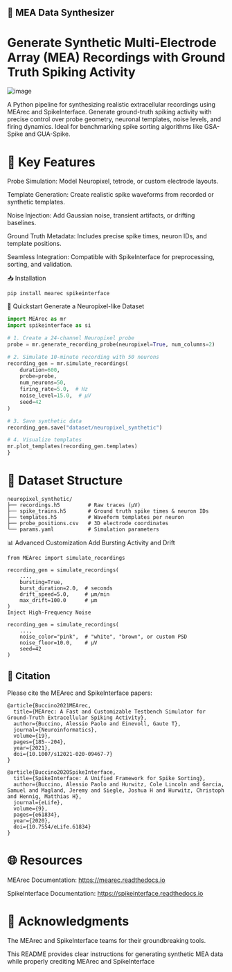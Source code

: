 ## 🧬 MEA Data Synthesizer
# Generate Synthetic Multi-Electrode Array (MEA) Recordings with Ground Truth Spiking Activity

![image](https://github.com/user-attachments/assets/2cfe13a5-83bc-4705-a553-c03c075659f0)

A Python pipeline for synthesizing realistic extracellular recordings using MEArec and SpikeInterface. Generate ground-truth spiking activity with precise control over probe geometry, neuronal templates, noise levels, and firing dynamics. Ideal for benchmarking spike sorting algorithms like GSA-Spike and GUA-Spike.

# 🔑 Key Features
Probe Simulation: Model Neuropixel, tetrode, or custom electrode layouts.

Template Generation: Create realistic spike waveforms from recorded or synthetic templates.

Noise Injection: Add Gaussian noise, transient artifacts, or drifting baselines.

Ground Truth Metadata: Includes precise spike times, neuron IDs, and template positions.

Seamless Integration: Compatible with SpikeInterface for preprocessing, sorting, and validation.

📥 Installation
```
pip install mearec spikeinterface
```
🚀 Quickstart
Generate a Neuropixel-like Dataset
```python
import MEArec as mr  
import spikeinterface as si  

# 1. Create a 24-channel Neuropixel probe  
probe = mr.generate_recording_probe(neuropixel=True, num_columns=2)  

# 2. Simulate 10-minute recording with 50 neurons  
recording_gen = mr.simulate_recordings(  
    duration=600,  
    probe=probe,  
    num_neurons=50,  
    firing_rate=5.0,  # Hz  
    noise_level=15.0,  # μV  
    seed=42  
)  

# 3. Save synthetic data  
recording_gen.save("dataset/neuropixel_synthetic")  

# 4. Visualize templates  
mr.plot_templates(recording_gen.templates)  
}
```
# 📂 Dataset Structure
```
neuropixel_synthetic/  
├── recordings.h5         # Raw traces (μV)  
├── spike_trains.h5       # Ground truth spike times & neuron IDs  
├── templates.h5          # Waveform templates per neuron  
├── probe_positions.csv   # 3D electrode coordinates  
└── params.yaml           # Simulation parameters  
```

📊 Advanced Customization
Add Bursting Activity and Drift
```
from MEArec import simulate_recordings  

recording_gen = simulate_recordings(  
    ...,  
    bursting=True,  
    burst_duration=2.0,  # seconds  
    drift_speed=5.0,     # μm/min  
    max_drift=100.0      # μm  
)  
Inject High-Frequency Noise
```
```
recording_gen = simulate_recordings(  
    ...,  
    noise_color="pink",  # "white", "brown", or custom PSD  
    noise_floor=10.0,    # μV  
    seed=42  
)  
```
## 📜 Citation
Please cite the MEArec and SpikeInterface papers:

```
@article{Buccino2021MEArec,  
  title={MEArec: A Fast and Customizable Testbench Simulator for Ground-Truth Extracellular Spiking Activity},  
  author={Buccino, Alessio Paolo and Einevoll, Gaute T},  
  journal={Neuroinformatics},  
  volume={19},  
  pages={185--204},  
  year={2021},  
  doi={10.1007/s12021-020-09467-7}  
}  

@article{Buccino2020SpikeInterface,  
  title={SpikeInterface: A Unified Framework for Spike Sorting},  
  author={Buccino, Alessio Paolo and Hurwitz, Cole Lincoln and Garcia, Samuel and Magland, Jeremy and Siegle, Joshua H and Hurwitz, Christoph and Hennig, Matthias H},  
  journal={eLife},  
  volume={9},  
  pages={e61834},  
  year={2020},  
  doi={10.7554/eLife.61834}  
}  
```
# 🌐 Resources
MEArec Documentation: https://mearec.readthedocs.io

SpikeInterface Documentation: https://spikeinterface.readthedocs.io

# 🙏 Acknowledgments
The MEArec and SpikeInterface teams for their groundbreaking tools.

This README provides clear instructions for generating synthetic MEA data while properly crediting MEArec and SpikeInterface

